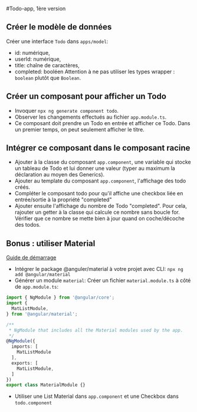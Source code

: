 #Todo-app, 1ère version

## Créer le modèle de données

Créer une interface `Todo` dans `apps/model`:
- id: numérique,
- userId: numérique,
- title: chaîne de caractères,
- completed: booléen
Attention à ne pas utiliser les types wrapper : `boolean` plutôt que `Boolean`.

## Créer un composant pour afficher un Todo

- Invoquer `npx ng generate component todo`. 
- Observer les changements effectués au fichier `app.module.ts`.
- Ce composant doit prendre un Todo en entrée et afficher ce Todo.
  Dans un premier temps, on peut seulement afficher le titre.

## Intégrer ce composant dans le composant racine

- Ajouter à la classe du composant `app.component`, une variable qui stocke un tableau de Todo et lui donner une valeur (typer au maximum la déclaration au moyen des Generics).
- Ajouter au template du composant `app.component`, l'affichage des todo créés.
- Compléter le composant todo pour qu'il affiche une checkbox liée en entrée/sortie à la propriété "completed"
- Ajouter ensuite l'affichage du nombre de Todo "completed". Pour cela, rajouter un getter à la classe qui calcule ce nombre sans boucle for. Vérifier que ce nombre se mette bien à jour quand on coche/décoche des todos.

## Bonus : utiliser Material

[Guide de démarrage](https://material.angular.io/guide/getting-started)

- Intégrer le package @anguler/material à votre projet avec CLI: `npx ng add @angular/material`
- Générer un module `material`: Créer un fichier `material.module.ts` à côté de `app.module.ts`:
```typescript
import { NgModule } from '@angular/core';
import {
  MatListModule,
} from '@angular/material';

/**
 * NgModule that includes all the Material modules used by the app.
 */
@NgModule({
  imports: [
    MatListModule
  ],
  exports: [
    MatListModule,
  ]
})
export class MaterialModule {}
```
- Utiliser une List Material dans `app.component` et une Checkbox dans `todo.component`

